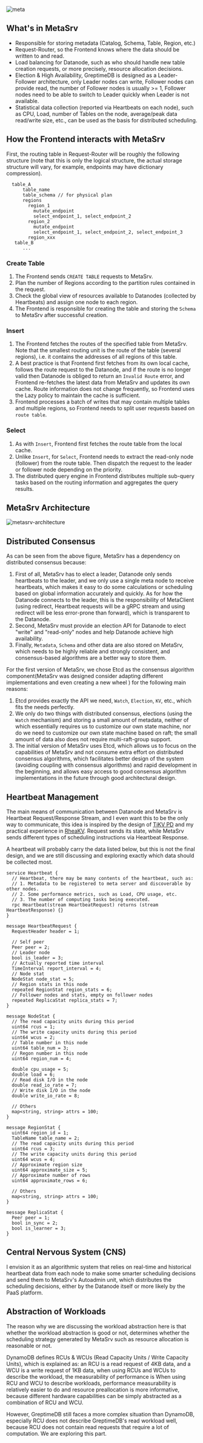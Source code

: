 ![meta](../../public/meta.png)

## What's in MetaSrv

- Responsible for storing metadata (Catalog, Schema, Table, Region, etc.)
- Request-Router, so the Frontend knows where the data should be written to and read.
- Load balancing for Datanode, such as who should handle new table creation requests, or more precisely, resource allocation decisions.
- Election & High Availability, GreptimeDB is designed as a Leader-Follower architecture, only Leader nodes can write, Follower nodes can provide read, the number of Follower nodes is usually >= 1, Follower nodes need to be able to switch to Leader quickly when Leader is not available.
- Statistical data collection (reported via Heartbeats on each node), such as CPU, Load, number of Tables on the node, average/peak data read/write size, etc., can be used as the basis for distributed scheduling.

## How the Frontend interacts with MetaSrv

First, the routing table in Request-Router will be roughly the following structure (note that this is only the logical structure, the actual storage structure will vary, for example, endpoints may have dictionary compression).

```
  table_A
      table_name
      table_schema // for physical plan
      regions
        region_1
          mutate_endpoint
          select_endpoint_1, select_endpoint_2
        region_2
          mutate_endpoint
          select_endpoint_1, select_endpoint_2, select_endpoint_3
        region_xxx
   table_B
      ...
```

### Create Table

1. The Frontend sends `CREATE TABLE` requests to MetaSrv.
2. Plan the number of Regions according to the partition rules contained in the request.
3. Check the global view of resources available to Datanodes (collected by Heartbeats) and assign one node  to each region.
4. The Frontend is responsible for creating the table and storing the `Schema` to MetaSrv after successful creation.

### Insert

1. The Frontend fetches the routes of the specified table from MetaSrv. Note that the smallest routing unit is the route of the table (several regions), i.e. it contains the addresses of all regions of this table.
2. A best practice is that Frontend first fetches from its own local cache, follows the route request to the Datanode, and if the route is no longer valid then Datanode is obliged to return an `Invalid Route` error, and Frontend re-fetches the latest data from MetaSrv and updates its own cache. Route information does not change frequently, so Frontend uses the Lazy policy to maintain the cache is sufficient.
3. Frontend processes a batch of writes that may contain multiple tables and multiple regions, so Frontend needs to split user requests based on `route table`.

### Select

1. As with `Insert`, Frontend first fetches the route table from the local cache.
2. Unlike `Insert`, for `Select`, Frontend needs to extract the read-only node (follower) from the route table. Then dispatch the request to the leader or follower node depending on the priority.
3. The distributed query engine in Frontend distributes multiple sub-query tasks based on the routing information and aggregates the query results.

## MetaSrv Architecture

![metasrv-architecture](../../public/metasrv-architecture.png)

## Distributed Consensus

As can be seen from the above figure, MetaSrv has a dependency on distributed consensus because:

1. First of all, MetaSrv has to elect a leader, Datanode only sends heartbeats to the leader, and we only use a single meta node to receive heartbeats, which makes it easy to do some calculations or scheduling based on global information accurately and quickly. As for how the Datanode connects to the leader, this is the responsibility of MetaClient (using redirect, Heartbeat requests will be a gRPC stream and using redirect will be less error-prone than forward), which is transparent to the Datanode.
2. Second, MetaSrv must provide an election API for Datanode to elect "write" and "read-only" nodes and help Datanode achieve high availability.
3. Finally, `Metadata`, `Schema` and other data are also stored on MetaSrv, which needs to be highly reliable and strongly consistent, and consensus-based algorithms are a better way to store them.

For the first version of MetaSrv, we chose Etcd as the consensus algorithm  component(MetaSrv was designed consider adapting different implementations and even creating a new wheel ) for the following main reasons:

1. Etcd provides exactly the API we need, `Watch`, `Election`, `KV`, etc., which fits the needs perfectly.
2. We only do two things with distributed consensus, elections (using the `Watch` mechanism) and storing a small amount of metadata, neither of which essentially requires us to customize our own state machine, nor do we need to customize our own state machine based on raft; the small amount of data also does not require multi-raft-group support.
3. The initial version of MetaSrv uses Etcd, which allows us to focus on the capabilities of MetaSrv and not consume extra effort on distributed consensus algorithms, which facilitates better design of the system (avoiding coupling with consensus algorithms) and rapid development in the beginning, and allows easy access to good consensus algorithm implementations in the future through good architectural design.

## Heartbeat Management

The main means of communication between Datanode and MetaSrv is Heartbeat Request/Response Stream, and I even want this to be the only way to communicate, this idea is inspired by the design of [TiKV PD](https://github.com/tikv/pd) and my practical experience in [RheaKV](https://github.com/sofastack/sofa-jraft/tree/master/jraft-rheakv/rheakv-pd). Request sends its state, while MetaSrv sends different types of scheduling instructions via Heartbeat Response.

A heartbeat will probably carry the data listed below, but this is not the final design, and we are still discussing and exploring exactly which data should be collected most.

```
service Heartbeat {
  // Heartbeat, there may be many contents of the heartbeat, such as:
  // 1. Metadata to be registered to meta server and discoverable by other nodes.
  // 2. Some performance metrics, such as Load, CPU usage, etc.
  // 3. The number of computing tasks being executed.
  rpc Heartbeat(stream HeartbeatRequest) returns (stream HeartbeatResponse) {}
}

message HeartbeatRequest {
  RequestHeader header = 1;

  // Self peer
  Peer peer = 2;
  // Leader node
  bool is_leader = 3;
  // Actually reported time interval
  TimeInterval report_interval = 4;
  // Node stat
  NodeStat node_stat = 5;
  // Region stats in this node
  repeated RegionStat region_stats = 6;
  // Follower nodes and stats, empty on follower nodes
  repeated ReplicaStat replica_stats = 7;
}

message NodeStat {
  // The read capacity units during this period
  uint64 rcus = 1;
  // The write capacity units during this period
  uint64 wcus = 2;
  // Table number in this node
  uint64 table_num = 3;
  // Regon number in this node
  uint64 region_num = 4;

  double cpu_usage = 5;
  double load = 6;
  // Read disk I/O in the node
  double read_io_rate = 7;
  // Write disk I/O in the node
  double write_io_rate = 8;

  // Others
  map<string, string> attrs = 100;
}

message RegionStat {
  uint64 region_id = 1;
  TableName table_name = 2;
  // The read capacity units during this period
  uint64 rcus = 3;
  // The write capacity units during this period
  uint64 wcus = 4;
  // Approximate region size
  uint64 approximate_size = 5;
  // Approximate number of rows
  uint64 approximate_rows = 6;

  // Others
  map<string, string> attrs = 100;
}

message ReplicaStat {
  Peer peer = 1;
  bool in_sync = 2;
  bool is_learner = 3;
}
```

## Central Nervous System (CNS)

I envision it as an algorithmic system that relies on real-time and historical heartbeat data from each node to make some smarter scheduling decisions and send them to MetaSrv's Autoadmin unit, which distributes the scheduling decisions, either by the Datanode itself or more likely by the PaaS platform.

## Abstraction of Workloads

The reason why we are discussing the workload abstraction here is that whether the workload abstraction is good or not, determines whether the scheduling strategy generated by MetaSrv such as resource allocation is reasonable or not.

DynamoDB defines RCUs & WCUs (Read Capacity Units / Write Capacity Units), which is explained as: an RCU is a read request of 4KB data, and a WCU is a write request of 1KB data, when using RCUs and WCUs to describe the workload, the measurability of performance is When using RCU and WCU to describe workloads, performance measurability is relatively easier to do and resource preallocation is more informative, because different hardware capabilities can be simply abstracted as a combination of RCU and WCU.

However, GreptimeDB still faces a more complex situation than DynamoDB, especially RCU does not describe GreptimeDB's read workload well, because RCU does not contain read requests that require a lot of computation. We are exploring this part.
